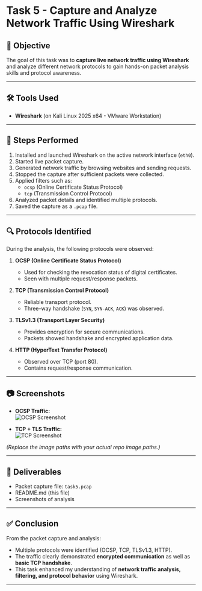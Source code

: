 # Task 5 - Capture and Analyze Network Traffic Using Wireshark

## 📌 Objective
The goal of this task was to **capture live network traffic using Wireshark** and analyze different network protocols to gain hands-on packet analysis skills and protocol awareness.

---

## 🛠 Tools Used
- **Wireshark** (on Kali Linux 2025 x64 - VMware Workstation)

---

## 📑 Steps Performed
1. Installed and launched Wireshark on the active network interface (`eth0`).
2. Started live packet capture.
3. Generated network traffic by browsing websites and sending requests.
4. Stopped the capture after sufficient packets were collected.
5. Applied filters such as:
   - `ocsp` (Online Certificate Status Protocol)
   - `tcp` (Transmission Control Protocol)
6. Analyzed packet details and identified multiple protocols.
7. Saved the capture as a `.pcap` file.

---

## 🔍 Protocols Identified
During the analysis, the following protocols were observed:

1. **OCSP (Online Certificate Status Protocol)**  
   - Used for checking the revocation status of digital certificates.  
   - Seen with multiple request/response packets.

2. **TCP (Transmission Control Protocol)**  
   - Reliable transport protocol.  
   - Three-way handshake (`SYN`, `SYN-ACK`, `ACK`) was observed.  

3. **TLSv1.3 (Transport Layer Security)**  
   - Provides encryption for secure communications.  
   - Packets showed handshake and encrypted application data.

4. **HTTP (HyperText Transfer Protocol)**  
   - Observed over TCP (port 80).  
   - Contains request/response communication.

---

## 📷 Screenshots
- **OCSP Traffic:**  
  ![OCSP Screenshot](screenshots/ocsp.png)

- **TCP + TLS Traffic:**  
  ![TCP Screenshot](screenshots/tcp.png)

*(Replace the image paths with your actual repo image paths.)*

---

## 📂 Deliverables
- Packet capture file: `task5.pcap`  
- README.md (this file)  
- Screenshots of analysis  

---

## ✅ Conclusion
From the packet capture and analysis:  
- Multiple protocols were identified (OCSP, TCP, TLSv1.3, HTTP).  
- The traffic clearly demonstrated **encrypted communication** as well as **basic TCP handshake**.  
- This task enhanced my understanding of **network traffic analysis, filtering, and protocol behavior** using Wireshark.

---
